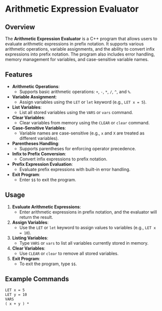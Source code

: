 # Arithmetic Expression Evaluator

## Overview
The **Arithmetic Expression Evaluator** is a C++ program that allows users to evaluate arithmetic expressions in prefix notation. It supports various arithmetic operations, variable assignments, and the ability to convert infix expressions into prefix notation. The program also includes error handling, memory management for variables, and case-sensitive variable names.

## Features
- **Arithmetic Operations**: 
  - Supports basic arithmetic operations: `+`, `-`, `*`, `/`, `^`, and `%`.
- **Variable Assignment**:
  - Assign variables using the `LET` or `let` keyword (e.g., `LET x = 5`).
- **List Variables**:
  - List all stored variables using the `VARS` or `vars` command.
- **Clear Variables**:
  - Clear variables from memory using the `CLEAR` or `clear` command.
- **Case-Sensitive Variables**:
  - Variable names are case-sensitive (e.g., `x` and `X` are treated as different variables).
- **Parentheses Handling**:
  - Supports parentheses for enforcing operator precedence.
- **Infix to Prefix Conversion**:
  - Convert infix expressions to prefix notation.
- **Prefix Expression Evaluation**:
  - Evaluate prefix expressions with built-in error handling.
- **Exit Program**:
  - Enter `$$` to exit the program.

## Usage
1. **Evaluate Arithmetic Expressions**: 
   - Enter arithmetic expressions in prefix notation, and the evaluator will return the result.
2. **Assign Variables**: 
   - Use the `LET` or `let` keyword to assign values to variables (e.g., `LET x = 10`).
3. **Listing Variables**: 
   - Type `VARS` or `vars` to list all variables currently stored in memory.
4. **Clear Variables**: 
   - Use `CLEAR` or `clear` to remove all stored variables.
5. **Exit Program**: 
   - To exit the program, type `$$`.

## Example Commands
```txt
LET x = 5
LET y = 10
VARS
( x + y ) *
